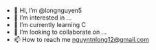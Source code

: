 - 👋 Hi, I’m @longnguyen5
- 👀 I’m interested in ...
- 🌱 I’m currently learning C
- 💞️ I’m looking to collaborate on ...
- 📫 How to reach me nguyntnlong12@gmail.com

<!---
longnguyen5/longnguyen5 is a ✨ special ✨ repository because its `README.md` (this file) appears on your GitHub profile.
You can click the Preview link to take a look at your changes.
--->
